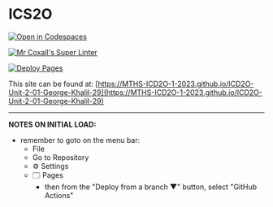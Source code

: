 # ICS2O

[![Open in Codespaces](https://classroom.github.com/assets/launch-codespace-7f7980b617ed060a017424585567c406b6ee15c891e84e1186181d67ecf80aa0.svg)](https://classroom.github.com/open-in-codespaces?assignment_repo_id=14175543)

[![Mr Coxall's Super Linter](https://github.com/MTHS-ICD2O-1-2023/ICD2O-Unit-2-01-George-Khalil-29/workflows/Mr%20Coxall's%20Super%20Linter/badge.svg)](https://github.com/MTHS-ICD2O-1-2023/ICD2O-Unit-2-01-George-Khalil-29/actions)

[![Deploy Pages](https://github.com/MTHS-ICD2O-1-2023/ICD2O-Unit-2-01-George-Khalil-29/workflows/Deploy%20Pages/badge.svg)](https://github.com/MTHS-ICD2O-1-2023/ICD2O-Unit-2-01-George-Khalil-29/actions)

This site can be found at: [https://MTHS-ICD2O-1-2023.github.io/ICD2O-Unit-2-01-George-Khalil-29](https://MTHS-ICD2O-1-2023.github.io/ICD2O-Unit-2-01-George-Khalil-29)

---

**NOTES ON INITIAL LOAD:**
- remember to goto on the menu bar:
  - File
  - Go to Repository
  - ⚙ Settings
  - 🗔 Pages
    - then from the "Deploy from a branch ▼" button, select "GitHub Actions"
